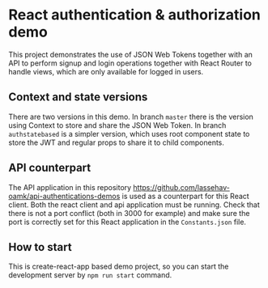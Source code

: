 # React authentication & authorization demo

This project demonstrates the use of JSON Web Tokens together with an API to perform signup and login operations together with React Router to handle views, which are only available for logged in users.

## Context and state versions
There are two versions in this demo. In branch `master` there is the version using Context to store and share the JSON Web Token. In branch `authstatebased` is a simpler version, which uses root component state to store the JWT and regular props to share it to child components. 

## API counterpart
The API application in this repository https://github.com/lassehav-oamk/api-authentications-demos is used as a counterpart for this React client. Both the react client and api application must be running. Check that there is not a port conflict (both in 3000 for example) and make sure the port is correctly set for this React application in the `Constants.json` file. 

## How to start
This is create-react-app based demo project, so you can start the development server by `npm run start` command. 
